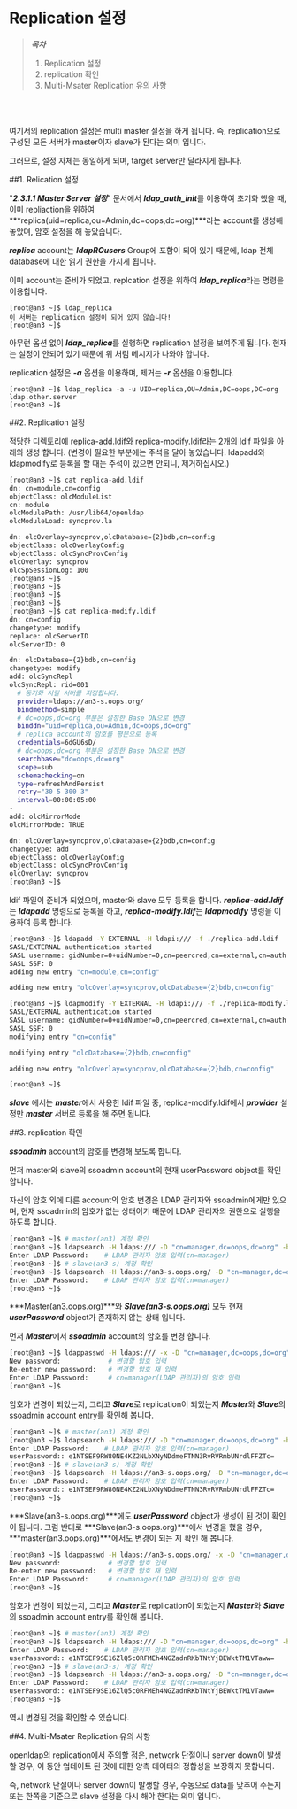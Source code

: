# Replication 설정

> ***목차***
> 1. Replication 설정
> 2. replication 확인
> 3. Multi-Msater Replication 유의 사항

<br><br>

여기서의 replication 설정은 multi master 설정을 하게 됩니다. 즉, replication으로 구성된 모든 서버가 master이자 slave가 된다는 의미 입니다.

그러므로, 설정 자체는 동일하게 되며, target server만 달라지게 됩니다.

##1. Relication 설정

"***2.3.1.1 Master Server 설정***" 문서에서 ***ldap_auth_init***를 이용하여 초기화 했을 때, 이미 repliaction을 위하여 ***replica(uid=replica,ou=Admin,dc=oops,dc=org)***라는 account를 생성해 놓았며, 암호 설정을 해 놓았습니다.

***replica*** account는 ***ldapROusers*** Group에 포함이 되어 있기 때문에, ldap 전체 database에 대한 읽기 권한을 가지게 됩니다.

이미 account는 준비가 되었고, replcation 설정을 위하여 ***ldap_replica***라는 명령을 이용합니다.

```shell
[root@an3 ~]$ ldap_replica
이 서버는 replication 설정이 되어 있지 않습니다!
[root@an3 ~]$
```

아무런 옵션 없이 ***ldap_replica***를 실행하면 replication 설정을 보여주게 됩니다. 현재는 설정이 안되어 있기 때문에 위 처럼 메시지가 나와야 합니다.

replication 설정은 ***-a*** 옵션을 이용하며, 제거는 ***-r*** 옵션을 이용합니다.

```shell
[root@an3 ~]$ ldap_replica -a -u UID=replica,OU=Admin,DC=oops,DC=org ldap.other.server
[root@an3 ~]$
```




##2. Replication 설정

적당한 디렉토리에 replica-add.ldif와 replica-modify.ldif라는 2개의 ldif 파일을 아래와 생성 합니다. (변경이 필요한 부분에는 주석을 달아 놓았습니다. ldapadd와 ldapmodify로 등록을 할 때는 주석이 있으면 안되니, 제거하십시오.)

```bash
[root@an3 ~]$ cat replica-add.ldif
dn: cn=module,cn=config
objectClass: olcModuleList
cn: module
olcModulePath: /usr/lib64/openldap
olcModuleLoad: syncprov.la

dn: olcOverlay=syncprov,olcDatabase={2}bdb,cn=config
objectClass: olcOverlayConfig
objectClass: olcSyncProvConfig
olcOverlay: syncprov
olcSpSessionLog: 100
[root@an3 ~]$
[root@an3 ~]$
[root@an3 ~]$
[root@an3 ~]$
[root@an3 ~]$ cat replica-modify.ldif
dn: cn=config
changetype: modify
replace: olcServerID
olcServerID: 0

dn: olcDatabase={2}bdb,cn=config
changetype: modify
add: olcSyncRepl
olcSyncRepl: rid=001
  # 동기화 시킬 서버를 지정합니다.
  provider=ldaps://an3-s.oops.org/
  bindmethod=simple
  # dc=oops,dc=org 부분은 설정한 Base DN으로 변경
  binddn="uid=replica,ou=Admin,dc=oops,dc=org"
  # replica account의 암호를 평문으로 등록
  credentials=6dGU6sD/
  # dc=oops,dc=org 부분은 설정한 Base DN으로 변경
  searchbase="dc=oops,dc=org"
  scope=sub
  schemachecking=on
  type=refreshAndPersist
  retry="30 5 300 3"
  interval=00:00:05:00
-
add: olcMirrorMode
olcMirrorMode: TRUE

dn: olcOverlay=syncprov,olcDatabase={2}bdb,cn=config
changetype: add
objectClass: olcOverlayConfig
objectClass: olcSyncProvConfig
olcOverlay: syncprov
[root@an3 ~]$
```

ldif 파일이 준비가 되었으며, master와 slave 모두 등록을 합니다. ***replica-add.ldif***는 ***ldapadd*** 명령으로 등록을 하고, ***replica-modify.ldif***는 ***ldapmodify*** 명령을 이용하여 등록 합니다.

```bash
[root@an3 ~]$ ldapadd -Y EXTERNAL -H ldapi:/// -f ./replica-add.ldif
SASL/EXTERNAL authentication started
SASL username: gidNumber=0+uidNumber=0,cn=peercred,cn=external,cn=auth
SASL SSF: 0
adding new entry "cn=module,cn=config"

adding new entry "olcOverlay=syncprov,olcDatabase={2}bdb,cn=config"

[root@an3 ~]$ ldapmodify -Y EXTERNAL -H ldapi:/// -f ./replica-modify.ldif
SASL/EXTERNAL authentication started
SASL username: gidNumber=0+uidNumber=0,cn=peercred,cn=external,cn=auth
SASL SSF: 0
modifying entry "cn=config"

modifying entry "olcDatabase={2}bdb,cn=config"

adding new entry "olcOverlay=syncprov,olcDatabase={2}bdb,cn=config"

[root@an3 ~]$
```

***slave*** 에서는 ***master***에서 사용한 ldif 파일 중, replica-modify.ldif에서 ***provider*** 설정만 ***master*** 서버로 등록을 해 주면 됩니다.

##3. replication 확인

***ssoadmin*** account의 암호를 변경해 보도록 합니다.

먼저 master와 slave의 ssoadmin account의 현재 userPassword object를 확인 합니다.

자신의 암호 외에 다른 account의 암호 변경은 LDAP 관리자와 ssoadmin에게만 있으며, 현재 ssoadmin의 암호가 없는 상태이기 때문에 LDAP 관리자의 권한으로 실행을 하도록 합니다.

```bash
[root@an3 ~]$ # master(an3) 계정 확인
[root@an3 ~]$ ldapsearch -H ldaps:/// -D "cn=manager,dc=oops,dc=org" -b "dc=oops,dc=org" "(uid=ssoadmin)" -W | grep userPassword
Enter LDAP Password:    # LDAP 관리자 암호 입력(cn=manager)
[root@an3 ~]$ # slave(an3-s) 계정 확인
[root@an3 ~]$ ldapsearch -H ldaps://an3-s.oops.org/ -D "cn=manager,dc=oops,dc=org" -b "dc=oops,dc=org" "(uid=ssoadmin)" -W | grep userPassword
Enter LDAP Password:    # LDAP 관리자 암호 입력(cn=manager)
[root@an3 ~]$
```

***Master(an3.oops.org)***와 ***Slave(an3-s.oops.org)*** 모두 현재 ***userPassword*** object가 존재하지 않는 상태 입니다.

먼저 ***Master***에서 ***ssoadmin*** account의 암호를 변경 합니다.

```bash
[root@an3 ~]$ ldappasswd -H ldaps:/// -x -D "cn=manager,dc=oops,dc=org" -S "uid=ssoadmin,ou=admin,dc=oops,dc=org" -W
New password:            # 변경할 암호 입력
Re-enter new password:   # 변경할 암호 재 입력
Enter LDAP Password:     # cn=manager(LDAP 관리자)의 암호 입력
[root@an3 ~]$
```

암호가 변경이 되었는지, 그리고 ***Slave***로 replication이 되었는지 ***Master***와 ***Slave***의 ssoadmin account entry를 확인해 봅니다.

```bash
[root@an3 ~]$ # master(an3) 계정 확인
[root@an3 ~]$ ldapsearch -H ldaps:/// -D "cn=manager,dc=oops,dc=org" -b "dc=oops,dc=org" "(uid=ssoadmin)" -W | grep userPassword
Enter LDAP Password:    # LDAP 관리자 암호 입력(cn=manager)
userPassword:: e1NTSEF9RW80NE4KZ2NLbXNyNDdmeFTNN3RvRVRmbUNrdlFFZTc=
[root@an3 ~]$ # slave(an3-s) 계정 확인
[root@an3 ~]$ ldapsearch -H ldaps://an3-s.oops.org/ -D "cn=manager,dc=oops,dc=org" -b "dc=oops,dc=org" "(uid=ssoadmin)" -W | grep userPassword
Enter LDAP Password:    # LDAP 관리자 암호 입력(cn=manager)
userPassword:: e1NTSEF9RW80NE4KZ2NLbXNyNDdmeFTNN3RvRVRmbUNrdlFFZTc=
[root@an3 ~]$
```

***Slave(an3-s.oops.org)***에도 ***userPassword*** object가 생성이 된 것이 확인이 됩니다. 그럼 반대로 ***Slave(an3-s.oops.org)***에서 변경을 했을 경우, ***master(an3.oops.org)***에서도 변경이 되는 지 확인 해 봅니다.

```bash
[root@an3 ~]$ ldappasswd -H ldaps://an3-s.oops.org/ -x -D "cn=manager,dc=oops,dc=org" -S "uid=ssoadmin,ou=admin,dc=oops,dc=org" -W
New password:            # 변경할 암호 입력
Re-enter new password:   # 변경할 암호 재 입력
Enter LDAP Password:     # cn=manager(LDAP 관리자)의 암호 입력
[root@an3 ~]$
```

암호가 변경이 되었는지, 그리고 ***Master***로 replication이 되었는지 ***Master***와 ***Slave***의 ssoadmin account entry를 확인해 봅니다.

```bash
[root@an3 ~]$ # master(an3) 계정 확인
[root@an3 ~]$ ldapsearch -H ldaps:/// -D "cn=manager,dc=oops,dc=org" -b "dc=oops,dc=org" "(uid=ssoadmin)" -W | grep userPassword
Enter LDAP Password:    # LDAP 관리자 암호 입력(cn=manager)
userPassword:: e1NTSEF9SE16ZlQ5c0RFMEh4NGZadnRKbTNtYjBEWktTM1VTaww=
[root@an3 ~]$ # slave(an3-s) 계정 확인
[root@an3 ~]$ ldapsearch -H ldaps://an3-s.oops.org/ -D "cn=manager,dc=oops,dc=org" -b "dc=oops,dc=org" "(uid=ssoadmin)" -W | grep userPassword
Enter LDAP Password:    # LDAP 관리자 암호 입력(cn=manager)
userPassword:: e1NTSEF9SE16ZlQ5c0RFMEh4NGZadnRKbTNtYjBEWktTM1VTaww=
[root@an3 ~]$
```

역시 변경된 것을 확인할 수 있습니다.

##4. Multi-Msater Replication 유의 사항

openldap의 replication에서 주의할 점은, network 단절이나 server down이 발생할 경우, 이 동안 업데이트 된 것에 대한 양측 데이터의 정합성을 보장하지 못합니다.

즉, network 단절이나 server down이 발생할 경우, 수동으로 data를 맞추어 주든지 또는 한쪽을 기준으로 slave 설정을 다시 해야 한다는 의미 입니다.